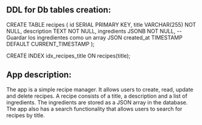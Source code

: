 DDL for Db tables creation:
-----------------------------------------------------------------------------------------------------------------
CREATE TABLE recipes (
id SERIAL PRIMARY KEY,
title VARCHAR(255) NOT NULL,
description TEXT NOT NULL,
ingredients JSONB NOT NULL,  -- Guardar los ingredientes como un array JSON
created_at TIMESTAMP DEFAULT CURRENT_TIMESTAMP
);

CREATE INDEX idx_recipes_title ON recipes(title);

App description:
---------------------------------------------------------------------------------------------------------
The app is a simple recipe manager. It allows users to create, read, update and delete recipes. 
A recipe consists of a title, a description and a list of ingredients. The ingredients are stored as a JSON array in the database.
The app also has a search functionality that allows users to search for recipes by title.
